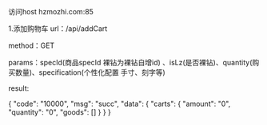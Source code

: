 访问host hzmozhi.com:85

1.添加购物车 url：/api/addCart

method：GET

params：specId(商品specId 裸钻为裸钻自增id) 、isLz(是否裸钻)、quantity(购买数量)、specification(个性化配置 手寸、刻字等)

result:

{
    "code": "10000",
    "msg": "succ",
    "data": {
        "carts": {
            "amount": "0",
            "quantity": "0",
            "goods": []
        }
    }
}
